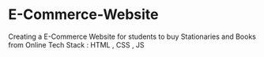 # E-Commerce-Website
Creating a E-Commerce Website for students to buy Stationaries and Books from Online
Tech Stack : HTML , CSS , JS

